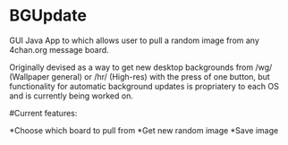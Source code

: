 # BGUpdate
GUI Java App to which allows user to pull a random image from any 4chan.org message board.

Originally devised as a way to get new desktop backgrounds from /wg/ (Wallpaper general) or /hr/ (High-res) with the press of one button, but functionality for automatic background updates is propriatery to each OS and is currently being worked on.

#Current features:

*Choose which board to pull from
*Get new random image
*Save image
